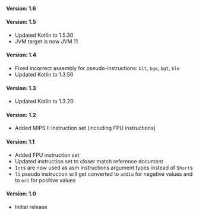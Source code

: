 #### Version: 1.6

#### Version: 1.5

- Updated Kotlin to 1.5.30
- JVM target is now JVM 11

#### Version: 1.4

- Fixed incorrect assembly for pseudo-instructions: `blt`, `bge`, `bgt`, `ble`
- Updated Kotlin to 1.3.50

#### Version: 1.3

- Updated Kotlin to 1.3.20

#### Version: 1.2

- Added MIPS II instruction set (including FPU instructions)

#### Version: 1.1

- Added FPU instruction set
- Updated instruction set to closer match reference document
- `Int`s are now used as asm instructions argument types instead of `Short`s
- `li` pseudo instruction will get converted to `addiu`  for negative values and to `ori` for positive values

#### Version: 1.0

- Initial release
